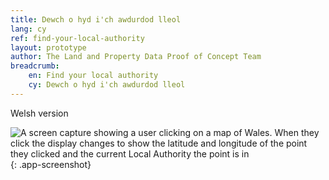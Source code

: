 ```yaml
---
title: Dewch o hyd i'ch awdurdod lleol
lang: cy
ref: find-your-local-authority
layout: prototype
author: The Land and Property Data Proof of Concept Team
breadcrumb:
    en: Find your local authority
    cy: Dewch o hyd i'ch awdurdod lleol
---
```


Welsh version

![A screen capture showing a user clicking on a map of Wales. When they click the display changes to show the latitude and longitude of the point they clicked and the current Local Authority the point is in](/property-data-poc/assets/images/prototype-find-your-local-authority.gif){: .app-screenshot}

